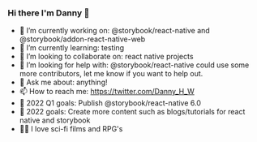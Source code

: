 ### Hi there I'm Danny 👋

- 🔭 I’m currently working on: @storybook/react-native and @storybook/addon-react-native-web
- 🌱 I’m currently learning: testing
- 👯 I’m looking to collaborate on: react native projects
- 🤔 I’m looking for help with: @storybook/react-native could use some more contributors, let me know if you want to help out.
- 💬 Ask me about: anything!
- 📫 How to reach me: https://twitter.com/Danny_H_W
- 🥅 2022 Q1 goals: Publish @storybook/react-native 6.0
- 🏹 2022 goals: Create more content such as blogs/tutorials for react native and storybook
- 🤹‍♂️ I love sci-fi films and RPG's

